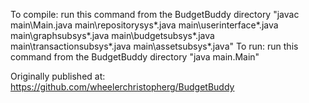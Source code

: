 To compile:
    run this command from the BudgetBuddy directory
    "javac main\Main.java main\repositorysys\*.java main\userinterface\*.java main\graphsubsys\*.java main\budgetsubsys\*.java main\transactionsubsys\*.java main\assetsubsys\*.java"
To run:
    run this command from the BudgetBuddy directory
    "java main.Main"
    
Originally published at: https://github.com/wheelerchristopherg/BudgetBuddy

